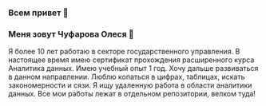 ### Всем привет 👋

### Меня зовут Чуфарова Олеся 🙋
Я более 10 лет работаю в секторе государственного управления. В настоящее время имею сертификат прохождения расширенного курса Аналитика данных. Имею учебный опыт 1 год. Хочу дальше развиваться в данном направлении. Люблю копаться в цифрах, таблицах, искать закономерности и сязи. 
Я ищу удаленную работа в области аналитики данных.
Все мои работы лежат в отдельном репозитории, велком туда!

<!--
**OlesyaChufarova/OlesyaChufarova** is a ✨ _special_ ✨ repository because its `README.md` (this file) appears on your GitHub profile.

Here are some ideas to get you started:

- 🔭 В настоящее время я работаю над
- 🌱 I’m currently learning ...
- 👯 I’m looking to collaborate on ...
- 🤔 I’m looking for help with ...
- 💬 Ask me about ...
- 📫 How to reach me: ...
- 😄 Pronouns: ...
- ⚡ Fun fact: ...
-->
